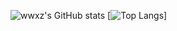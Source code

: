 ![wwxz's GitHub stats](https://github-readme-stats.vercel.app/api?username=shifttag&show_icons=true&theme=dracula)
[![Top Langs](https://github-readme-stats.vercel.app/api/top-langs/?username=shifttag&langs_count=6&layout=compact&theme=dark)]﻿
